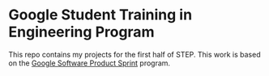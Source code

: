 # Google Student Training in Engineering Program

This repo contains my projects for the first half of STEP.
This work is based on the [Google Software Product Sprint](https://g.co/softwareproductsprint) program.